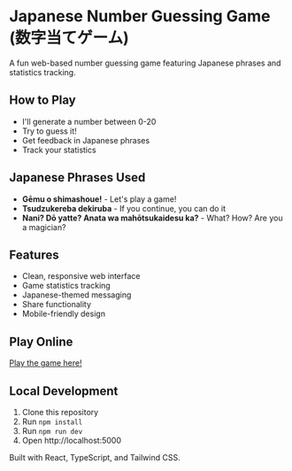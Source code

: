 # Japanese Number Guessing Game (数字当てゲーム)

A fun web-based number guessing game featuring Japanese phrases and statistics tracking.

## How to Play
- I'll generate a number between 0-20
- Try to guess it!
- Get feedback in Japanese phrases
- Track your statistics

## Japanese Phrases Used
- **Gēmu o shimashoue!** - Let's play a game!
- **Tsudzukereba dekiruba** - If you continue, you can do it
- **Nani? Dō yatte? Anata wa mahōtsukaidesu ka?** - What? How? Are you a magician?

## Features
- Clean, responsive web interface
- Game statistics tracking
- Japanese-themed messaging
- Share functionality
- Mobile-friendly design

## Play Online
[Play the game here!](https://your-username.github.io/japanese-number-game)

## Local Development
1. Clone this repository
2. Run `npm install`
3. Run `npm run dev`
4. Open http://localhost:5000

Built with React, TypeScript, and Tailwind CSS.